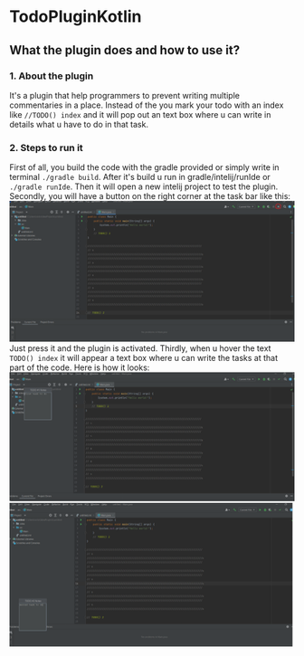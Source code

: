# TodoPluginKotlin

## What the plugin does and how to use it?

### 1. About the plugin

It's a plugin that help programmers to prevent writing multiple commentaries in a place.
Instead of the you mark your todo with an index like `//TODO() index` and it will pop out an text box where u can write in details what u have to do in that task.

### 2. Steps to run it

First of all, you build the code with the gradle provided or simply write in terminal `./gradle build`.
After it's build u run in gradle/intelij/runIde or `./gradle runIde`.
Then it will open a new intelij project to test the plugin.
Secondly, you will have a button on the right corner at the task bar like this: ![Alt text](todoplugin/images/offstate.png)
Just press it and the plugin is activated.
Thirdly, when u hover the text `TODO() index` it will appear a text box where u can write the tasks at that part of the code.
Here is how it looks: ![Alt text](todoplugin/images/firsttask.png)
![Alt text](todoplugin/images/secondtask.png)
